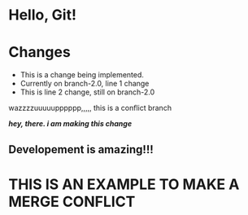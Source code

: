 # Hello, Git!
# Changes
- This is a change being implemented.
- Currently on branch-2.0, line 1 change
- This is line 2 change, still on branch-2.0


wazzzzuuuuupppppp,,,,,    this is a conflict branch

***hey, there. i am making this change***

## Developement is amazing!!!

# THIS IS AN EXAMPLE TO MAKE A MERGE CONFLICT
